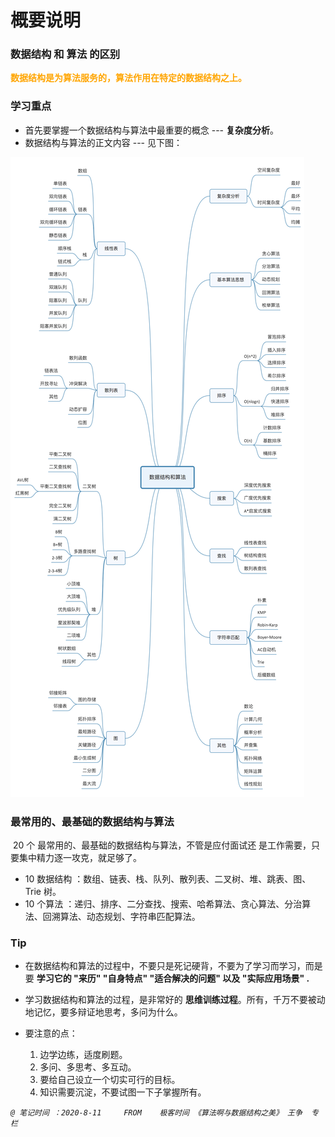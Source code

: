 # 概要说明



### 数据结构 和 算法 的区别

**<font color="orange"> 数据结构是为算法服务的，算法作用在特定的数据结构之上。</font>**



### 学习重点

- 首先要掌握一个数据结构与算法中最重要的概念 --- **复杂度分析**。
- 数据结构与算法的正文内容 --- 见下图：

![数据结构与算法](../Resources/01.jpg)



### 最常用的、最基础的数据结构与算法

​	20 个 最常用的、最基础的数据结构与算法，不管是应付面试还	是工作需要，只要集中精力逐一攻克，就足够了。

- 10 数据结构 ：数组、链表、栈、队列、散列表、二叉树、堆、跳表、图、Trie 树。
- 10 个算法 ：递归、排序、二分查找、搜索、哈希算法、贪心算法、分治算法、回溯算法、动态规划、字符串匹配算法。



### Tip

- 在数据结构和算法的过程中，不要只是死记硬背，不要为了学习而学习，而是要 **学习它的 "来历" "自身特点"  "适合解决的问题" 以及 "实际应用场景" .**

  

- 学习数据结构和算法的过程，是非常好的 **思维训练过程**。所有，千万不要被动地记忆，要多辩证地思考，多问为什么。

  

- 要注意的点：

  1. 边学边练，适度刷题。
  2. 多问、多思考、多互动。
  3. 要给自己设立一个切实可行的目标。
  4. 知识需要沉淀，不要试图一下子掌握所有。







*`@ 笔记时间 ：2020-8-11 	FROM	极客时间 《算法啊与数据结构之美》 王争  专栏`* 